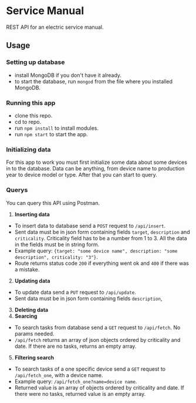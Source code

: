 # Service Manual
REST API for an electric service manual.
## Usage
### Setting up database
* install MongoDB if you don't have it already.
* to start the database, run `mongod` from the file where you installed MongoDB.
### Running this app
* clone this repo.
* cd to repo.
* run `npm install` to install modules.
* run `npm start` to start the app.
### Initializing data
For this app to work you must first initialize some data about some devices in to the database. Data can be anything, from device name to production year to device model or type. After that you can start to query.
### Querys
You can query this API using Postman.
1. **Inserting data**
  - To insert data to database send a `POST` request to `/api/insert`.
  - Sent data must be in json form containing fields `target`, `description` and `criticality`. Criticality field has to be a number from 1 to 3. All the data in the fields must be in string form.
  - Example query: `{target: "some device name", description: "some description", criticality: "3"}`.
  - Route returns status code `200` if everything went ok and `400` if there was a mistake.
2. **Updating data**
  - To update data send a `PUT` request to `/api/update`.
  - Sent data must be in json form containing fields `description`, 
3. **Deleting data**
4. **Searcing**
  - To search tasks from database send a `GET` request to `/api/fetch`. No params needed.
  - `/api/fetch` returns an array of json objects ordered by criticality and date. If there are no tasks, returns an empty array.
5. **Filtering search**
  - To search tasks of a one specific device send a `GET` request to `/api/fetch_one`, with a device name.
  - Example query: `/api/fetch_one?name=device name`.
  - Returned value is an array of objects ordered by criticality and date. If there were no tasks, returned value is an empty array.
